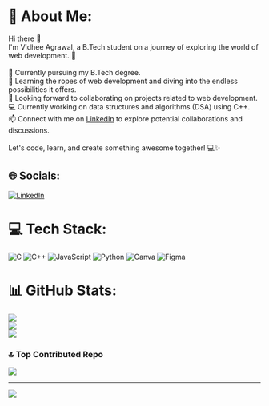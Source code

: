 # 💫 About Me:
Hi there 👋<br>I'm Vidhee Agrawal, a B.Tech student on a journey of exploring the world of web development. 🚀<br><br>🔭 Currently pursuing my B.Tech degree.<br>🌱 Learning the ropes of web development and diving into the endless possibilities it offers.<br>👯 Looking forward to collaborating on projects related to web development.<br>💻 Currently working on data structures and algorithms (DSA) using C++.<br>📫 Connect with me on [LinkedIn](https://www.linkedin.com/in/vidhee-agrawal-6409831bb) to explore potential collaborations and discussions.<br><br>Let's code, learn, and create something awesome together! 💻✨



## 🌐 Socials:
[![LinkedIn](https://img.shields.io/badge/LinkedIn-%230077B5.svg?logo=linkedin&logoColor=white)](https://www.linkedin.com/in/vidhee-agrawal-a750b935a/)

# 💻 Tech Stack:
![C](https://img.shields.io/badge/c-%2300599C.svg?style=for-the-badge&logo=c&logoColor=white) ![C++](https://img.shields.io/badge/c++-%2300599C.svg?style=for-the-badge&logo=c%2B%2B&logoColor=white) ![JavaScript](https://img.shields.io/badge/javascript-%23323330.svg?style=for-the-badge&logo=javascript&logoColor=%23F7DF1E) ![Python](https://img.shields.io/badge/python-3670A0?style=for-the-badge&logo=python&logoColor=ffdd54) ![Canva](https://img.shields.io/badge/Canva-%2300C4CC.svg?style=for-the-badge&logo=Canva&logoColor=white) ![Figma](https://img.shields.io/badge/figma-%23F24E1E.svg?style=for-the-badge&logo=figma&logoColor=white)
# 📊 GitHub Stats:
![](https://github-readme-stats.vercel.app/api?username=vidheeagrawal&theme=radical&hide_border=false&include_all_commits=false&count_private=false)<br/>
![](https://github-readme-streak-stats.herokuapp.com/?user=vidheeagrawal&theme=radical&hide_border=false)<br/>
![](https://github-readme-stats.vercel.app/api/top-langs/?username=vidheeagrawal&theme=radical&hide_border=false&include_all_commits=false&count_private=false&layout=compact)

### 🔝 Top Contributed Repo
![](https://github-contributor-stats.vercel.app/api?username=vidheeagrawal&limit=5&theme=radical&combine_all_yearly_contributions=true)

---
[![](https://visitcount.itsvg.in/api?id=vidheeagrawal&icon=0&color=11)](https://visitcount.itsvg.in)

<!-- Proudly created with GPRM ( https://gprm.itsvg.in ) -->
